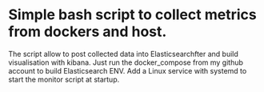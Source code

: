 # Simple bash script to collect metrics from dockers and host.
The script allow to post collected data into Elasticsearchfter and build visualisation with kibana. 
Just run the docker_compose from my github account to build Elasticsearch ENV.
Add a Linux service with systemd to start the monitor script at startup. 

